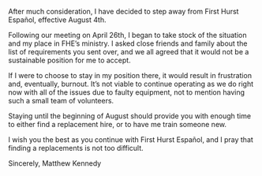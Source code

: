 After much consideration, I have decided to step away from First Hurst Español, effective August 4th. 

 Following our meeting on April 26th, I began to take stock of the situation and my place in FHE’s ministry. I asked close friends and family about the list of requirements you sent over, and we all agreed that it would not be a sustainable position for me to accept. 

 If I were to choose to stay in my position there, it would result in frustration and, eventually, burnout. It’s not viable to continue operating as we do right now with all of the issues due to faulty equipment, not to mention having such a small team of volunteers. 

 Staying until the beginning of August should provide you with enough time to either find a replacement hire, or to have me train someone new. 

 I wish you the best as you continue with First Hurst Español, and I pray that finding a replacements is not too difficult. 

Sincerely,
Matthew Kennedy